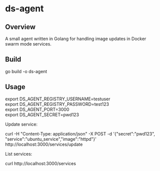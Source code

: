 # ds-agent

Overview
---
A small agent written in Golang for handling image updates in Docker swarm mode services.

Build
---

go build -o ds-agent 

Usage
---

export DS_AGENT_REGISTRY_USERNAME=testuser  
export DS_AGENT_REGISTRY_PASSWORD=test123   
export DS_AGENT_PORT=3000  
export DS_AGENT_SECRET=pwd123

Update service:

curl -H "Content-Type: application/json" -X POST -d '{"secret":"pwd123", "service":"ubuntu_service","image":"httpd"}' http://localhost:3000/services/update

List services:

curl http://localhost:3000/services
